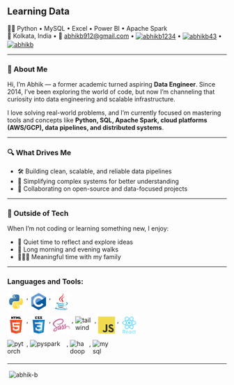 ##  Learning Data

👨‍💻 Python • MySQL • Excel • Power BI • Apache Spark  
📍 Kolkata, India • 📧 [abhikb912@gmail.com](mailto:abhikb912@gmail.com) • 
<a href="https://linkedin.com/in/abhikb1234" target="blank"><img align="center" src="https://raw.githubusercontent.com/rahuldkjain/github-profile-readme-generator/master/src/images/icons/Social/linked-in-alt.svg" alt="abhikb1234" height="20" width="20" /></a> • 
<a href="https://kaggle.com/abhikb43" target="blank"><img align="center" src="https://raw.githubusercontent.com/rahuldkjain/github-profile-readme-generator/master/src/images/icons/Social/kaggle.svg" alt="abhikb43" height="20" width="20" /></a> • 
<a href="https://www.youtube.com/c/abhikb" target="blank"><img align="center" src="https://raw.githubusercontent.com/rahuldkjain/github-profile-readme-generator/master/src/images/icons/Social/youtube.svg" alt="abhikb" height="20" width="20" /></a>


---

### 👋 About Me

Hi, I’m Abhik — a former academic turned aspiring **Data Engineer**. Since 2014, I’ve been exploring the world of code, but now I’m channeling that curiosity into data engineering and scalable infrastructure.

I love solving real-world problems, and I’m currently focused on mastering tools and concepts like **Python, SQL, Apache Spark, cloud platforms (AWS/GCP), data pipelines, and distributed systems**.

---

### 🔍 What Drives Me

- 🛠️ Building clean, scalable, and reliable data pipelines  
- 🔎 Simplifying complex systems for better understanding  
- 🤝 Collaborating on open-source and data-focused projects  

---

### 🧘 Outside of Tech

When I’m not coding or learning something new, I enjoy:
- 🧠 Quiet time to reflect and explore ideas
- 🚶 Long morning and evening walks
- 👨‍👩‍👦 Meaningful time with my family

---

<h3 align="left">Languages and Tools:</h3>
<p align="left" style="display:flex; gap:4px;">
<img src="https://raw.githubusercontent.com/devicons/devicon/master/icons/python/python-original.svg" alt="python" width="40" height="40"/>,
<img src="https://raw.githubusercontent.com/devicons/devicon/master/icons/c/c-original.svg" alt="c" width="40" height="40"/>,
<img src="https://raw.githubusercontent.com/devicons/devicon/master/icons/java/java-original.svg" alt="java" width="40" height="40"/>
</p>

<p align="left" style="display:flex; gap:4px;">
<img src="https://raw.githubusercontent.com/devicons/devicon/master/icons/html5/html5-original-wordmark.svg" alt="html5" width="40" height="40"/>, 
<img src="https://raw.githubusercontent.com/devicons/devicon/master/icons/css3/css3-original-wordmark.svg" alt="css3" width="40" height="40"/> ,
<img src="https://raw.githubusercontent.com/devicons/devicon/master/icons/sass/sass-original.svg" alt="sass" width="40" height="40"/>,
<img src="https://www.vectorlogo.zone/logos/tailwindcss/tailwindcss-icon.svg" alt="tailwind" width="40" height="40"/>,
<img src="https://raw.githubusercontent.com/devicons/devicon/master/icons/javascript/javascript-original.svg" alt="javascript" width="40" height="40"/> ,
<img src="https://raw.githubusercontent.com/devicons/devicon/master/icons/react/react-original-wordmark.svg" alt="react" width="40" height="40"/>
</p>

<p align="left" style="display:flex; gap:4px;">
<img src="https://www.vectorlogo.zone/logos/pytorch/pytorch-icon.svg" alt="pytorch" width="40" height="40"/> ,
<img src="https://spark.apache.org/images/spark-logo-trademark.png" alt="pyspark" width="80" height="40"/> ,
<img src="https://encrypted-tbn0.gstatic.com/images?q=tbn:ANd9GcQeWaFEEhdbSquCHbTCflsXz-LaTzvxpnPNhQ&s" alt="hadoop" width="40" height="40"/> ,
<img src="https://raw.githubusercontent.com/rdecarlo73/icons/refs/heads/master/sql.ico" alt="mysql" width="40" height="40"/>
</p>

---

<p>&nbsp;<img align="center" src="https://github-readme-stats.vercel.app/api?username=abhik-b&show_icons=true&locale=en" alt="abhik-b" /></p>

